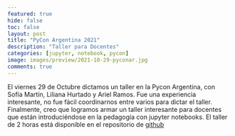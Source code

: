 ```yaml
---
featured: true
hide: false
toc: false
layout: post
title: "PyCon Argentina 2021"
description: "Taller para Docentes"
categories: [jupyter, notebook, pycon]
image: images/preview/2021-10-29-pyconar.jpg
comments: true
---
```


El viernes 29 de Octubre dictamos un taller en la Pycon Argentina, con Sofía Martín, Liliana Hurtado y Ariel Ramos. 
Fue una experiencia interesante, no fue fácil coordinarnos entre varios para dictar el taller. Finalmente, creo que logramos armar un taller interesante para docentes que están introduciéndose en la pedagogía con jupyter notebooks. 
El taller de 2 horas está disponible en el repositorio de [github](https://github.com/sebastiandres/pycon_ar)

